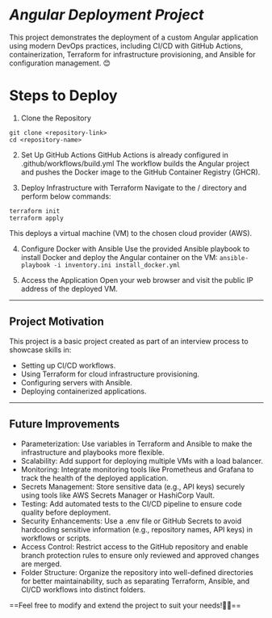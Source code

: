# ***Angular Deployment Project***
This project demonstrates the deployment of a custom Angular application using modern DevOps practices, including CI/CD with GitHub Actions, containerization, Terraform for infrastructure provisioning, and Ansible for configuration management. 😊

# Steps to Deploy
1. Clone the Repository
```
git clone <repository-link>
cd <repository-name>
```
2. Set Up GitHub Actions
GitHub Actions is already configured in .github/workflows/build.yml
The workflow builds the Angular project and pushes the Docker image to the GitHub Container Registry (GHCR).

3. Deploy Infrastructure with Terraform
Navigate to the / directory and perform below commands:
```
terraform init
terraform apply
```
This deploys a virtual machine (VM) to the chosen cloud provider (AWS).

4. Configure Docker with Ansible
Use the provided Ansible playbook to install Docker and deploy the Angular container on the VM:
`ansible-playbook -i inventory.ini install_docker.yml`

5. Access the Application
Open your web browser and visit the public IP address of the deployed VM.
---

## Project Motivation
This project is a basic project created as part of an interview process to showcase skills in:
- Setting up CI/CD workflows.
- Using Terraform for cloud infrastructure provisioning.
- Configuring servers with Ansible.
- Deploying containerized applications.

---
## Future Improvements

- Parameterization: Use variables in Terraform and Ansible to make the infrastructure and playbooks more flexible.
- Scalability: Add support for deploying multiple VMs with a load balancer.
- Monitoring: Integrate monitoring tools like Prometheus and Grafana to track the health of the deployed application.
- Secrets Management: Store sensitive data (e.g., API keys) securely using tools like AWS Secrets Manager or HashiCorp Vault.
- Testing: Add automated tests to the CI/CD pipeline to ensure code quality before deployment.
- Security Enhancements: Use a .env file or GitHub Secrets to avoid hardcoding sensitive information (e.g., repository names, API keys) in workflows or scripts.
- Access Control: Restrict access to the GitHub repository and enable branch protection rules to ensure only reviewed and approved changes are merged.
- Folder Structure: Organize the repository into well-defined directories for better maintainability, such as separating Terraform, Ansible, and CI/CD workflows into distinct folders.

==Feel free to modify and extend the project to suit your needs!💫🥳==
